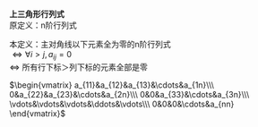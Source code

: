 **上三角形行列式**  
原定义：n阶行列式  
  
本定义：主对角线以下元素全为零的n阶行列式  
 $\Leftrightarrow\forall i>j, a_{ij}=0$  
 $\Leftrightarrow$ 所有行下标＞列下标的元素全部是零  
  
 $\begin{vmatrix}  
a_{11}&a_{12}&a_{13}&\cdots&a_{1n}\\\  
0&a_{22}&a_{23}&\cdots&a_{2n}\\\  
0&0&a_{33}&\cdots&a_{3n}\\\  
\vdots&\vdots&\vdots&\ddots&\vdots\\\  
0&0&0&\cdots&a_{nn}  
\end{vmatrix}$  
